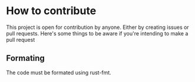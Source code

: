 # How to contribute

This project is open for contribution by anyone. Either by creating issues or
pull requests. Here's some things to be aware if you're intending to make a pull
request

## Formating

The code must be formated using rust-fmt.
